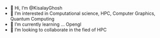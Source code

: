 - 👋 Hi, I’m @KisalayGhosh
- 👀 I’m interested in Computational science, HPC, Computer Graphics, Quantum Computing
- 🌱 I’m currently learning ... Opengl
- 💞️ I’m looking to collaborate in the fied of HPC


<!---
KisalayGhosh/KisalayGhosh is a ✨ special ✨ repository because its `README.md` (this file) appears on your GitHub profile.
You can click the Preview link to take a look at your changes.
--->
